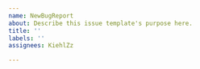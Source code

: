 ```yaml
---
name: NewBugReport
about: Describe this issue template's purpose here.
title: ''
labels: ''
assignees: KiehlZz

---
```




